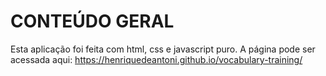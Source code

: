 # CONTEÚDO GERAL
  Esta aplicação foi feita com html, css e javascript puro.
  A página pode ser acessada aqui:
  https://henriquedeantoni.github.io/vocabulary-training/
